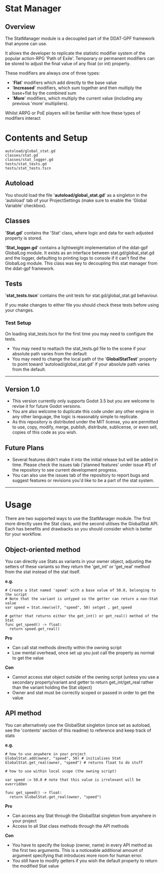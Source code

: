 
# Stat Manager
## Overview
The StatManager module is a decoupled part of the DDAT-GPF framework that anyone can use.

It allows the developer to replicate the statistic modifier system of the popular action-RPG 'Path of Exile'. Temporary or permanent modifiers can be stored to adjust the final value of any float (or int) property.

These modifiers are always one of three types:
* '**Flat**' modifiers which add directly to the base value
* '**Increased**' modifiers, which sum together and then multiply the base+flat by the combined sum
* '**More**' modifiers, which multiply the current value (including any previous 'more' multipliers).

Whilst ARPG or PoE players will be familiar with how these types of modifiers interact

# Contents and Setup

```
autoload/global_stat.gd
classes/stat.gd
classes/stat_logger.gd
tests/stat_tests.gd
tests/stat_tests.tscn
```

## Autoload
You should load the file '**autoload/global_stat.gd**' as a singleton in the 'autoload' tab of your ProjectSettings (make sure to enable the 'Global Variable' checkbox).

## Classes
'**Stat.gd**' contains the 'Stat' class, where logic and data for each adjusted property is stored.

'**Stat_logger.gd**' contains a lightweight implementation of the ddat-gpf GlobalLog module. It exists as an interface between stat.gd/global_stat.gd and the logger, defaulting to printing logs to console if it can't find the GlobalLog module. This class was key to decoupling this stat manager from the ddat-gpf framework.

## Tests

'**stat_tests.tscn**' contains the unit tests for stat.gd/global_stat.gd behaviour.

If you make changes to either file you should check these tests before using your changes.

### Test Setup
On loading stat_tests.tscn for the first time you may need to configure the tests.

* You may need to reattach the stat_tests.gd file to the scene if your absolute path varies from the default
* You may need to change the local path of the '**GlobalStatTest**' property to point toward 'autoload/global_stat.gd' if your absolute path varies from the default.

---

## Version 1.0
+ This version currently only supports Godot 3.5 but you are welcome to revise it for future Godot versions.
+ You are also welcome to duplicate this code under any other engine in any other language, the logic is reasonably simple to replicate.
+ As this repository is distributed under the MIT license, you are permitted to use, copy, modify, merge, publish, distribute, sublicense, or even sell, copies of this code as you wish.

## Future Plans
- Several features didn't make it into the initial release but will be added in time. Please check the issues tab ('planned features' under issue #1) of the repository to see current development progress.
- You can also use the issues tab of the repository to report bugs and suggest features or revisions you'd like to be a part of the stat system.

---

# Usage

There are two supported ways to use the StatManager module. The first more directly uses the Stat class, and the second utilises the GlobalStat API. Each has benefits and drawbacks so you should consider which is better for your workflow.

## Object-oriented method

You can directly use Stats as variants in your owner object, adjusting the setters of these variants so they return the 'get_int' or 'get_real' method from the stat instead of the stat itself.

**e.g.**
```
# Create a Stat named 'speed' with a base value of 50.0, belonging to the script
# Note that the variant is untyped so the getter can return a non-Stat value
var speed = Stat.new(self, "speed", 50) setget , get_speed

# getter that returns either the get_int() or get_real() method of the Stat
func get_speed() -> float:
  return speed.get_real()
```

**Pro**
+ Can call stat methods directly within the owning script
+ Low mental overhead, once set up you just call the property as normal to get the value

**Con**
- Cannot access stat object outside of the owning script (unless you use a secondary property/variant and getter to return get_int/get_real rather than the variant holding the Stat object)
- Owner and stat must be correctly scoped or passed in order to get the value

## API method

You can alternatively use the GlobalStat singleton (once set as autoload, see the 'contents' section of this readme) to reference and keep track of stats

**e.g.**
```
# how to use anywhere in your project
GlobalStat.add(owner, "speed", 50) # initialises Stat
GlobalStat.get_real(owner, "speed") # returns float to do stuff

# how to use within local scope (the owning script)

var speed := 50.0 # note that this value is irrelevant will be overridden

func get_speed() -> float:
  return GlobalStat.get_real(owner, "speed")
```

**Pro**
+ Can access any Stat through the GlobalStat singleton from anywhere in your project
+ Access to all Stat class methods through the API methods

**Con**
- You have to specify the lookup (owner, name) in every API method as the first two arguments. This is a noticeable additional amount of argument specifying that introduces more room for human error.
- You still have to modify getters if you wish the default property to return the modified Stat value

